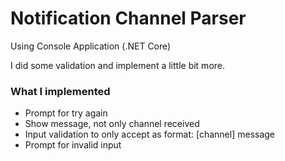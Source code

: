 # Notification Channel Parser #
Using Console Application (.NET Core)

I did some validation and implement a little bit more.

### What I implemented ###
* Prompt for try again
* Show message, not only channel received
* Input validation to only accept as format: [channel] message
* Prompt for invalid input